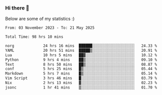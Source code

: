 ### Hi there 👋
Below are some of my statistics :)

<!--START_SECTION:waka-->

```txt
From: 03 November 2023 - To: 21 May 2025

Total Time: 98 hrs 10 mins

norg             24 hrs 16 mins  ██████░░░░░░░░░░░░░░░░░░░   24.33 %
YAML             20 hrs 51 mins  █████▒░░░░░░░░░░░░░░░░░░░   20.91 %
Lua              10 hrs 5 mins   ██▓░░░░░░░░░░░░░░░░░░░░░░   10.12 %
Python           9 hrs 4 mins    ██▒░░░░░░░░░░░░░░░░░░░░░░   09.10 %
Text             8 hrs 50 mins   ██▒░░░░░░░░░░░░░░░░░░░░░░   08.87 %
conf             5 hrs 25 mins   █▒░░░░░░░░░░░░░░░░░░░░░░░   05.44 %
Markdown         5 hrs 7 mins    █▒░░░░░░░░░░░░░░░░░░░░░░░   05.14 %
Vim Script       3 hrs 46 mins   █░░░░░░░░░░░░░░░░░░░░░░░░   03.79 %
Nix              2 hrs 13 mins   ▓░░░░░░░░░░░░░░░░░░░░░░░░   02.23 %
jsonc            1 hr 41 mins    ▒░░░░░░░░░░░░░░░░░░░░░░░░   01.70 %
```

<!--END_SECTION:waka-->

<!--
**KlapenHz/KlapenHz** is a ✨ _special_ ✨ repository because its `README.md` (this file) appears on your GitHub profile.

Here are some ideas to get you started:

- 🔭 I’m currently working on ...
- 🌱 I’m currently learning ...
- 👯 I’m looking to collaborate on ...
- 🤔 I’m looking for help with ...
- 💬 Ask me about ...
- 📫 How to reach me: ...
- 😄 Pronouns: ...
- ⚡ Fun fact: ...
-->
